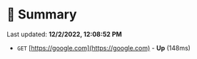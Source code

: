 # 📖 Summary
Last updated: **12/2/2022, 12:08:52 PM**

- `GET` [https://google.com](https://google.com) - **Up** (148ms)
